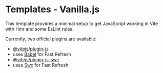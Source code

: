 # Templates - Vanilla.js

This template provides a minimal setup to get JavaScript working in Vite with Hmr and some EsLint rules.

Currently, two official plugins are available:

- [@vitejs/plugin-js](https://github.com/vitejs/vite-plugin-preact/blob/main/packages/plugin-js/Readme.md)
- uses [Babel](https://babeljs.io/) for Fast Refresh
- [@vitejs/plugin-js-swc](https://github.com/vitejs/vite-plugin-js-swc)
- uses [Swc](https://swc.rs/) for Fast Refresh
